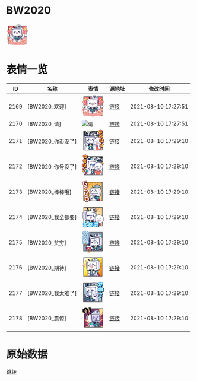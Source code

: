 # BW2020

<img src="./cover.png" height="60" alt="cover" />

# 表情一览

|ID|名称|表情|源地址|修改时间|
|----|----|----|----|----|
|2169|[BW2020_欢迎]|<img src="./pic/002169_%5BBW2020_欢迎%5D.png" height="60" alt="欢迎"/>|[链接](http://i0.hdslb.com/bfs/emote/ba2b81cdf3118c703c1ad4ef7e424087a33618cf.png)|2021-08-10 17:27:51|
|2170|[BW2020_请]|<img src="./pic/002170_%5BBW2020_请%5D.png" height="60" alt="请"/>|[链接](http://i0.hdslb.com/bfs/emote/d775ba5c6f6f58ee272c869a58dd7dae1d1e9355.png)|2021-08-10 17:27:51|
|2171|[BW2020_你币没了]|<img src="./pic/002171_%5BBW2020_你币没了%5D.png" height="60" alt="你币没了"/>|[链接](http://i0.hdslb.com/bfs/emote/b89e1742ac98ecdc37dbe08b3f01459ba83ca116.png)|2021-08-10 17:29:10|
|2172|[BW2020_你号没了]|<img src="./pic/002172_%5BBW2020_你号没了%5D.png" height="60" alt="你号没了"/>|[链接](http://i0.hdslb.com/bfs/emote/46031209d17352d86821d5eab36e8a82c6e87e1c.png)|2021-08-10 17:29:10|
|2173|[BW2020_棒棒哦]|<img src="./pic/002173_%5BBW2020_棒棒哦%5D.png" height="60" alt="棒棒哦"/>|[链接](http://i0.hdslb.com/bfs/emote/9c88ffb02d2e2904ca682871584f3b3a696c2348.png)|2021-08-10 17:29:10|
|2174|[BW2020_我全都要]|<img src="./pic/002174_%5BBW2020_我全都要%5D.png" height="60" alt="我全都要"/>|[链接](http://i0.hdslb.com/bfs/emote/36408633cf896e73451b59ea1c87382aedfa1bd6.png)|2021-08-10 17:29:10|
|2175|[BW2020_贫穷]|<img src="./pic/002175_%5BBW2020_贫穷%5D.png" height="60" alt="贫穷"/>|[链接](http://i0.hdslb.com/bfs/emote/ea42044e11e949ff221c7746db766e75378ac9eb.png)|2021-08-10 17:29:10|
|2176|[BW2020_期待]|<img src="./pic/002176_%5BBW2020_期待%5D.png" height="60" alt="期待"/>|[链接](http://i0.hdslb.com/bfs/emote/9ce557b7630660ea80b313f0acfcae8b12c12114.png)|2021-08-10 17:29:10|
|2177|[BW2020_我太难了]|<img src="./pic/002177_%5BBW2020_我太难了%5D.png" height="60" alt="我太难了"/>|[链接](http://i0.hdslb.com/bfs/emote/efb76d2fa70ee51382f90f239fe65a98cc13c5b5.png)|2021-08-10 17:29:10|
|2178|[BW2020_震惊]|<img src="./pic/002178_%5BBW2020_震惊%5D.png" height="60" alt="震惊"/>|[链接](http://i0.hdslb.com/bfs/emote/8a1eef67bd3ede9bc29fbd76e9a8df091403d108.png)|2021-08-10 17:29:10|

# 原始数据

[跳转](./raw.json)

